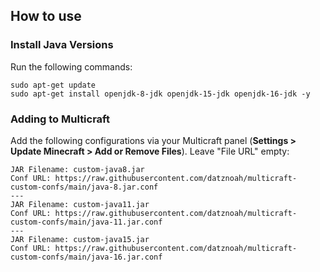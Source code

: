 ## How to use
### Install Java Versions
Run the following commands:
```
sudo apt-get update
sudo apt-get install openjdk-8-jdk openjdk-15-jdk openjdk-16-jdk -y
```
### Adding to Multicraft
Add the following configurations via your Multicraft panel (**Settings > Update Minecraft > Add or Remove Files**). Leave "File URL" empty:
```
JAR Filename: custom-java8.jar
Conf URL: https://raw.githubusercontent.com/datznoah/multicraft-custom-confs/main/java-8.jar.conf
---
JAR Filename: custom-java11.jar
Conf URL: https://raw.githubusercontent.com/datznoah/multicraft-custom-confs/main/java-11.jar.conf
---
JAR Filename: custom-java15.jar
Conf URL: https://raw.githubusercontent.com/datznoah/multicraft-custom-confs/main/java-16.jar.conf
```